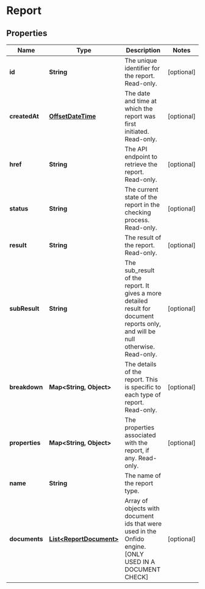 

# Report

## Properties

Name | Type | Description | Notes
------------ | ------------- | ------------- | -------------
**id** | **String** | The unique identifier for the report. Read-only. |  [optional]
**createdAt** | [**OffsetDateTime**](OffsetDateTime.md) | The date and time at which the report was first initiated. Read-only. |  [optional]
**href** | **String** | The API endpoint to retrieve the report. Read-only. |  [optional]
**status** | **String** | The current state of the report in the checking process. Read-only. |  [optional]
**result** | **String** | The result of the report. Read-only. |  [optional]
**subResult** | **String** | The sub_result of the report. It gives a more detailed result for document reports only, and will be null otherwise. Read-only. |  [optional]
**breakdown** | **Map&lt;String, Object&gt;** | The details of the report. This is specific to each type of report. Read-only. |  [optional]
**properties** | **Map&lt;String, Object&gt;** | The properties associated with the report, if any. Read-only. |  [optional]
**name** | **String** | The name of the report type. | 
**documents** | [**List&lt;ReportDocument&gt;**](ReportDocument.md) | Array of objects with document ids that were used in the Onfido engine. [ONLY USED IN A DOCUMENT CHECK] |  [optional]



